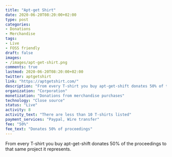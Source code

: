 ```yaml
---
title: "Apt-get Shirt"
date: 2020-06-20T08:20:00+02:00
type: post
categories:
- Donations
- Merchandise
tags:
- Live
- FOSS friendly
draft: false
images:
- /images/apt-get-shirt.png
comments: true
lastmod: 2020-06-20T08:20:00+02:00
twitter: aptgetshirt
link: "https://aptgetshirt.com/"
description: "From every T-shirt you buy apt-get-shift donates 50% of the proceedings to that same project it represents."
organization: "Corporation"
monetization: "Donations from merchandise purchases"
technology: "Close source"
status: "Live"
activity: 8
activity_text: "There are less than 10 T-shirts listed"
payment_services: "Paypal, Wire transfer"
fee: "50%"
fee_text: "Donates 50% of proceedings"
---
```


From every T-shirt you buy apt-get-shift donates 50% of the proceedings to that same project it represents.<!--more-->
